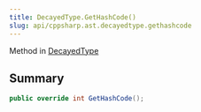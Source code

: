 ```yaml
---
title: DecayedType.GetHashCode()
slug: api/cppsharp.ast.decayedtype.gethashcode
---
```

Method in [DecayedType](/api/cppsharp/ast/decayedtype)

## Summary



```csharp
public override int GetHashCode();
```

